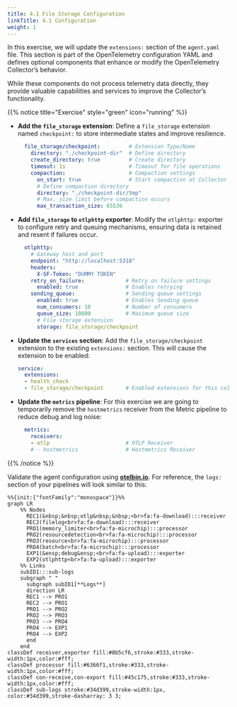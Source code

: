 ```yaml
---
title: 4.1 File Storage Configuration
linkTitle: 4.1 Configuration
weight: 1
---
```


In this exercise, we will update the `extensions:` section of the `agent.yaml` file. This section is part of the OpenTelemetry configuration YAML and defines optional components that enhance or modify the OpenTelemetry Collector’s behavior.

While these components do not process telemetry data directly, they provide valuable capabilities and services to improve the Collector’s functionality.

{{% notice title="Exercise" style="green" icon="running" %}}

- **Add the `file_storage` extension**: Define a `file_storage` extension named `checkpoint:` to store intermediate states and improve resilience.

    ```yaml
      file_storage/checkpoint:         # Extension Type/Name
        directory: "./checkpoint-dir"  # Define directory
        create_directory: true         # Create directory
        timeout: 1s                    # Timeout for file operations
        compaction:                    # Compaction settings
          on_start: true               # Start compaction at Collector startup
          # Define compaction directory
          directory: "./checkpoint-dir/tmp"
          # Max. size limit before compaction occurs
          max_transaction_size: 65536
    ```

- **Add `file_storage` to `otlphttp` exporter**: Modify the `otlphttp:` exporter to configure retry and queuing mechanisms, ensuring data is retained and resent if failures occur.

    ```yaml
      otlphttp:
        # Gateway host and port
        endpoint: "http://localhost:5318"
        headers:
          X-SF-Token: "DUMMY TOKEN"
        retry_on_failure:             # Retry on failure settings
          enabled: true               # Enables retrying
        sending_queue:                # Sending queue settings
          enabled: true               # Enables Sending queue
          num_consumers: 10           # Number of consumers
          queue_size: 10000           # Maximum queue size
          # File storage extension
          storage: file_storage/checkpoint
    ```

- **Update the `services` section**: Add the `file_storage/checkpoint` extension to the existing `extensions:` section. This will cause the extension to be enabled:

    ```yaml
    service:
      extensions:
      - health_check
      - file_storage/checkpoint       # Enabled extensions for this collector
    ```

- **Update the `metrics` pipeline**: For this exercise we are going to temporarily remove the `hostmetrics` receiver from the Metric pipeline to reduce debug and log noise:

    ```yaml
      metrics:
        receivers: 
        - otlp                        # OTLP Receiver
        # - hostmetrics               # Hostmetrics Receiver
    ```

{{% /notice %}}

Validate the agent configuration using **[otelbin.io](https://www.otelbin.io/)**. For reference, the `logs:` section of your pipelines will look similar to this:

```mermaid
%%{init:{"fontFamily":"monospace"}}%%
graph LR
    %% Nodes
      REC1(&nbsp;&nbsp;otlp&nbsp;&nbsp;<br>fa:fa-download):::receiver
      REC2(filelog<br>fa:fa-download):::receiver
      PRO1(memory_limiter<br>fa:fa-microchip):::processor
      PRO2(resourcedetection<br>fa:fa-microchip):::processor
      PRO3(resource<br>fa:fa-microchip):::processor
      PRO4(batch<br>fa:fa-microchip):::processor
      EXP1(&ensp;debug&ensp;<br>fa:fa-upload):::exporter
      EXP2(otlphttp<br>fa:fa-upload):::exporter
    %% Links
    subID1:::sub-logs
    subgraph " "
      subgraph subID1[**Logs**]
      direction LR
      REC1 --> PRO1
      REC2 --> PRO1
      PRO1 --> PRO2
      PRO2 --> PRO3
      PRO3 --> PRO4
      PRO4 --> EXP1
      PRO4 --> EXP2
      end
    end
classDef receiver,exporter fill:#8b5cf6,stroke:#333,stroke-width:1px,color:#fff;
classDef processor fill:#6366f1,stroke:#333,stroke-width:1px,color:#fff;
classDef con-receive,con-export fill:#45c175,stroke:#333,stroke-width:1px,color:#fff;
classDef sub-logs stroke:#34d399,stroke-width:1px, color:#34d399,stroke-dasharray: 3 3;
```
